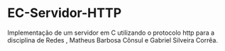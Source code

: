 # EC-Servidor-HTTP
Implementação de um servidor em C utilizando o protocolo http para a disciplina de Redes , Matheus Barbosa Cônsul e Gabriel Silveira Corrêa.
